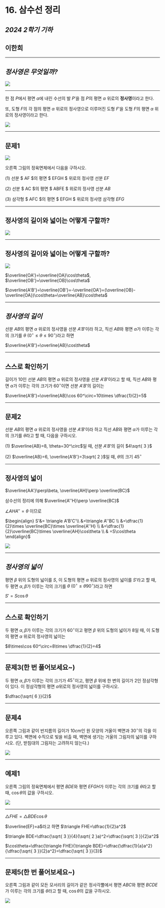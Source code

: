 # 16. 삼수선 정리

## *2024 2학기 기하*

## **이한희**

---

## *정사영은 무엇일까?*

<img src="/assets/Pasted%20image%2020241110204403.png"/>



---

한 점 $P$에서 평면 $\alpha$에 내린 수선의 발 $P'$을 점 $P$의 평면 $\alpha$ 위로의 **정사영**이라고 한다.

또, 도형 $F$의 각 점의 평면 $\alpha$ 위로의 정사영으로 이루어진 도형 $F'$을 도형 $F$의 평면 $\alpha$ 위로의 정사영이라고 한다.

<img src="/assets/Pasted%20image%2020241110204426.png"/>

---

## 문제1


<img src="/assets/Pasted%20image%2020241110204826.png"/>

오른쪽 그림의 정육면체에서 다음을 구하시오.

(1) 선분 $ AF $의 평면 $ EFGH $ 위로의 정사영 선분 $EF$

(2) 선분 $ AC $의 평면 $ ABFE $ 위로의 정사영 선분 $AB$

(3) 삼각형 $ AFC $의 평면 $ EFGH $ 위로의 정사영 
삼각형 $EFG$

---

## **정사영의 길이와 넓이는 어떻게 구할까?**

<img src="/assets/Pasted%20image%2020241110205849.png"/>

---

## **정사영의 길이와 넓이는 어떻게 구할까?**

<img src="/assets/Pasted%20image%2020241110205921.png"/>

$\overline{OA'}=\overline{OA}\cos\theta$, $\overline{OB'}=\overline{OB}\cos\theta$

$\overline{A'B'}=\overline{OB'}=-\overline{OA'}=(\overline{OB}-\overline{OA})\cos\theta=\overline{AB}\cos\theta$

---

## *정사영의 길이*

선분 $AB$의 평면 $\alpha$ 위로의 정사영을 선분 $A'B'$이라 하고, 직선 $AB$와 평면 $\alpha$가 이루는 각의 크기를 $\theta\ (0^\circ\le\theta\le 90^\circ)$라고 하면

$\overline{A'B'}=\overline{AB}\cos\theta$

---

## **스스로 확인하기**

길이가 $10$인 선분 $AB$의 평면 $\alpha$ 위로의 정사영을 선분 $A'B'$이라고 할 때, 직선 $AB$와 평면 $\alpha$가 이루는 각의 크기가 $60^\circ$이면 선분 $A'B'$의 길이는

$\overline{A'B'}=\overline{AB}\cos 60^\circ=10\times \dfrac{1}{2}=5$

---

## 문제2

선분 $AB$의 평면 $\alpha$ 위로의 정사영을 선분 $A'B'$이라 하고 직선 $AB$와 평면 $\alpha$가 이루는 각의 크기를 $\theta$라고 할 때, 다음을 구하시오.

(1) $\overline{AB}=8, \theta=30^\circ$일 때, 선분 $A'B'$의 길이 $4\sqrt{ 3 }$

(2) $\overline{AB}=6, \overline{A'B'}=3\sqrt{ 2 }$일 때, $\theta$의 크기 $45^\circ$

---

## 정사영의 넓이

$\overline{AA'}\perp\beta, \overline{AH}\perp \overline{BC}$

삼수선의 정리에 의해 $\overline{A''H}\perp \overline{BC}$

$\angle AHA''=\theta$ 이므로

$\begin{align}
S'&= \triangle A'B'C'\\
&=\triangle A''BC \\
&=\dfrac{1}{2}\times \overline{BC}\times \overline{A''H} \\
 &=\dfrac{1}{2}\overline{BC}\times \overline{AH}\cos\theta \\
 & =S\cos\theta
\end{align}$

<img src="/assets/Pasted%20image%2020241110221645.png"/>

---

## *정사영의 넓이*

평면 $\beta$ 위의 도형의 넓이를 $S$, 이 도형의 평면 $\alpha$ 위로의 정사영의 넓이를 $S'$라고 할 때, 두 평면 $\alpha, \beta$가 이루는 각의 크기를 $\theta\ (0^\circ\le\theta 90^\circ)$라고 하면

$S'=S\cos\theta$ 

---

## **스스로 확인하기**

두 평면 $\alpha, \beta$가 이루는 각의 크기가 $60^\circ$이고 평면 $\beta$ 위의 도형의 넓이가 $8$일 때, 이 도형의 평면 $\alpha$ 위로의 정사영의 넓이는 

$8\times\cos 60^\circ=8\times \dfrac{1}{2}=4$

---

## 문제3(한 번 풀어보세요~)

두 평면 $\alpha, \beta$가 이루는 각의 크기가 $45^\circ$이고, 평면 $\beta$ 위에 한 변의 길이가 $2$인 정삼각형이 있다. 이 정삼각형의 평면 $\alpha$위로의 정사영의 넓이를 구하시오.

$\dfrac{\sqrt{ 6 }}{2}$

---

## 문제4

오른쪽 그림과 같이 반지름의 길이가 $10 cm$인 원 모양의 거울이 벽면과 $30^\circ$의 각을 이루고 있다. 벽면에 수직으로 빛을 비출 때, 벽면에 생기는 거울의 그림자의 넓이를 구하시오. (단, 받침대의 그림자는 고려하지 않는다.)

<img src="/assets/Pasted%20image%2020241110222332.png"/>

---

## 예제1

오른쪽 그림의 정육면체에서 평면 $BDE$와 평면 $EFGH$가 이루는 각의 크기를 $\theta$라고 할 때, $\cos\theta$의 값을 구하시오.

<img src="/assets/Pasted%20image%2020241110222653.png"/>

---

$\triangle FHE=\triangle BDE\cos\theta$

$\overline{EF}=a$라고 하면 $\triangle FHE=\dfrac{1}{2}a^2$

$\triangle BDE=\dfrac{\sqrt{ 3 }}{4}(\sqrt{ 2 }a)^2=\dfrac{\sqrt{ 3 }}{2}a^2$

$\cos\theta=\dfrac{\triangle FHE}{\triangle BDE}=\dfrac{\dfrac{1}{a}a^2}{\dfrac{\sqrt{ 3 }}{2}a^2}=\dfrac{\sqrt{ 3 }}{3}$

---

## 문제5(한 번 풀어보세요~)

오른쪽 그림과 같이 모든 모서리의 길이가 같은 정사각뿔에서 평면 $ABC$와 평면 $BCDE$가 이루는 각의 크기를 $\theta$라고 할 때, $\cos\theta$의 값을 구하시오.

<img src="/assets/Pasted%20image%2020241110223732.png"/>